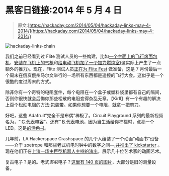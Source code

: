 # 黑客日链接:2014 年 5 月 4 日

> 原文:[https://hackaday.com/2014/05/04/hackaday-links-may-4-2014/](https://hackaday.com/2014/05/04/hackaday-links-may-4-2014/)

![hackaday-links-chain](../Images/da184e9bde007f88b719f5aafc440574.png)

我们之前已经看到过 Flite 测试人员的一些构建，比如[一个字面上的飞行烤面包机](http://hackaday.com/2013/11/13/flying-rc-toaster/)、[安装在飞机上的气枪](http://hackaday.com/2013/10/16/pov-airsoft-turret-on-a-rc-plane/)和[给电动飞机加了一个加力燃烧室](http://hackaday.com/2013/03/25/giving-an-electric-rc-plane-an-afterburner/)(这实际上产生了一点额外的推力)。现在，Flite 测试人员[正在为 Flite Fest](https://www.youtube.com/watch?v=KJvcMYajLlo) 做准备，这是 7 月份最后一个周末在俄亥俄州马尔文举行的一场所有东西都是遥控的飞行大会。这似乎是一个很酷的度过周末的方式。

除非你有一个奇特的电阻套件，每个电阻在一个盒子或塑料袋里都有自己的隔间，否则你很快就会后悔你那些松散的电阻变得杂乱无章。【Kirll】有一个有趣的解决上百个松动电阻的方法:[包装带](https://www.youtube.com/watch?v=M5K7ApVtc3k)。如果你想要一个电阻，就拿一把剪刀。

好吧，这些 Adafruit“完全不是布偶”棒极了。Circuit Playground 系列的最新视频名为，“ [C 代表电容](https://www.youtube.com/watch?v=sy_G1oYRQmM&hd=1)”。还有“ [B 代表电池](https://www.youtube.com/watch?v=mzSnz6ZDkFE)，因为当生活给你柠檬时，点亮一个 LED。这是[的涂色书](http://www.adafruit.com/coloringbook/)。

几年前，LA Hackerspace Crashspace 的几个人组装了一个动画“动画书”设备——介于 zoetrope 和那些老式机电时钟中的数字之间—[,并推出了 kickstarter](https://www.kickstarter.com/projects/1901380976/flipbookit-mechanical-flipbook-art-and-kit) 。现在他们正在[上演一场由巨型机器人主持的演出](http://blog.crashspace.org/2014/04/mechancial-flipbookit-show-presented-by-giant-robot/)，展示几十位艺术家的动画艺术。

复古电子？是的。老式*苏联*电子？[这里有 140 页的图片](http://offtop.ru/dustyattic/v1_700390_1.php)，大部分是旧的测量设备。